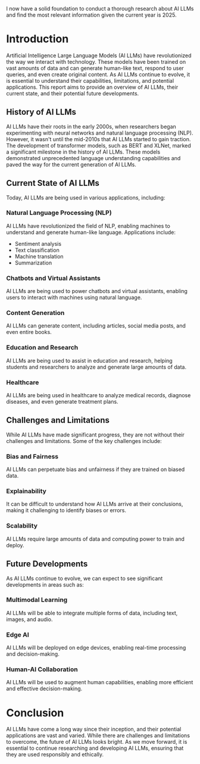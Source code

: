 I now have a solid foundation to conduct a thorough research about AI LLMs and find the most relevant information given the current year is 2025.

**Introduction**
===============

Artificial Intelligence Large Language Models (AI LLMs) have revolutionized the way we interact with technology. These models have been trained on vast amounts of data and can generate human-like text, respond to user queries, and even create original content. As AI LLMs continue to evolve, it is essential to understand their capabilities, limitations, and potential applications. This report aims to provide an overview of AI LLMs, their current state, and their potential future developments.

**History of AI LLMs**
--------------------

AI LLMs have their roots in the early 2000s, when researchers began experimenting with neural networks and natural language processing (NLP). However, it wasn't until the mid-2010s that AI LLMs started to gain traction. The development of transformer models, such as BERT and XLNet, marked a significant milestone in the history of AI LLMs. These models demonstrated unprecedented language understanding capabilities and paved the way for the current generation of AI LLMs.

**Current State of AI LLMs**
---------------------------

Today, AI LLMs are being used in various applications, including:

### Natural Language Processing (NLP)

AI LLMs have revolutionized the field of NLP, enabling machines to understand and generate human-like language. Applications include:

* Sentiment analysis
* Text classification
* Machine translation
* Summarization

### Chatbots and Virtual Assistants

AI LLMs are being used to power chatbots and virtual assistants, enabling users to interact with machines using natural language.

### Content Generation

AI LLMs can generate content, including articles, social media posts, and even entire books.

### Education and Research

AI LLMs are being used to assist in education and research, helping students and researchers to analyze and generate large amounts of data.

### Healthcare

AI LLMs are being used in healthcare to analyze medical records, diagnose diseases, and even generate treatment plans.

**Challenges and Limitations**
------------------------------

While AI LLMs have made significant progress, they are not without their challenges and limitations. Some of the key challenges include:

### Bias and Fairness

AI LLMs can perpetuate bias and unfairness if they are trained on biased data.

### Explainability

It can be difficult to understand how AI LLMs arrive at their conclusions, making it challenging to identify biases or errors.

### Scalability

AI LLMs require large amounts of data and computing power to train and deploy.

**Future Developments**
---------------------

As AI LLMs continue to evolve, we can expect to see significant developments in areas such as:

### Multimodal Learning

AI LLMs will be able to integrate multiple forms of data, including text, images, and audio.

### Edge AI

AI LLMs will be deployed on edge devices, enabling real-time processing and decision-making.

### Human-AI Collaboration

AI LLMs will be used to augment human capabilities, enabling more efficient and effective decision-making.

**Conclusion**
==========

AI LLMs have come a long way since their inception, and their potential applications are vast and varied. While there are challenges and limitations to overcome, the future of AI LLMs looks bright. As we move forward, it is essential to continue researching and developing AI LLMs, ensuring that they are used responsibly and ethically.